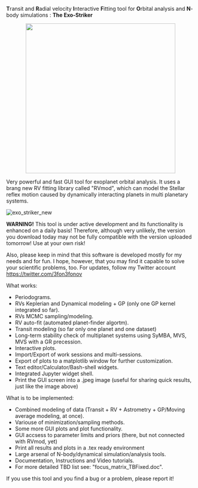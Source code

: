 
**T**ransit and **R**adial velocity **I**nteractive **F**itting tool for **O**rbital analysis and **N**-body simulations : **The Exo-Striker** 

<p align="center">
  <img width="400" src="https://user-images.githubusercontent.com/44244057/51602645-d1680c80-1f07-11e9-8d5e-8ec9916552d5.png">
</p>
 

Very powerful and fast GUI tool for exoplanet orbital analysis. It uses a brang new RV fitting library called "RVmod", which can model the Stellar reflex motion caused by dynamically interacting planets in multi planetary systems. 

![exo_striker_new](https://user-images.githubusercontent.com/44244057/52046917-38a94080-2548-11e9-87f6-1873e167eb42.png)

**WARNING!** This tool is under active development and its functionality is enhanced on a daily basis! Therefore, although very unlikely, the version you download today may not be fully compatible with the version uploaded tomorrow! Use at your own risk!

Also, please keep in mind that this software is developed mostly for my needs and for fun. I hope, however, that you may find 
it capable to solve your scientific problems, too. For updates, follow my Twitter account https://twitter.com/3fon3fonov 

What works:

* Periodograms.
* RVs Keplerian and Dynamical modeling + GP (only one GP kernel integrated so far).
* RVs MCMC sampling/modeling.
* RV auto-fit (automated planet-finder algortm).
* Transit modeling (so far only one planet and one dataset)
* Long-term stability check of multiplanet systems using SyMBA, MVS, MVS with a GR precession.
* Interactive plots.
* Import/Export of work sessions and multi-sessions. 
* Export of plots to a matplotlib window for further customization.
* Text editor/Calculator/Bash-shell widgets.
* Integrated Jupyter widget shell.
* Print the GUI screen into a .jpeg image (useful for sharing quick results, just like the image above)

What is to be implemented:

* Combined modeling of data (Transit + RV + Astrometry +  GP/Moving average modeling, at once). 
* Variouse of minimization/sampling methods.
* Some more GUI plots and plot functionality.
* GUI accsess to parameter limits and priors (there, but not connected with RVmod, yet)
* Print all results and plots in a .tex ready environment
* Large arsenal of N-body/dynamical simulation/analysis tools. 
* Documentation, Instructions and Video tutorials.
* For more detailed TBD list see: "focus_matrix_TBFixed.doc".

If you use this tool and you find a bug or a problem, please report it!
